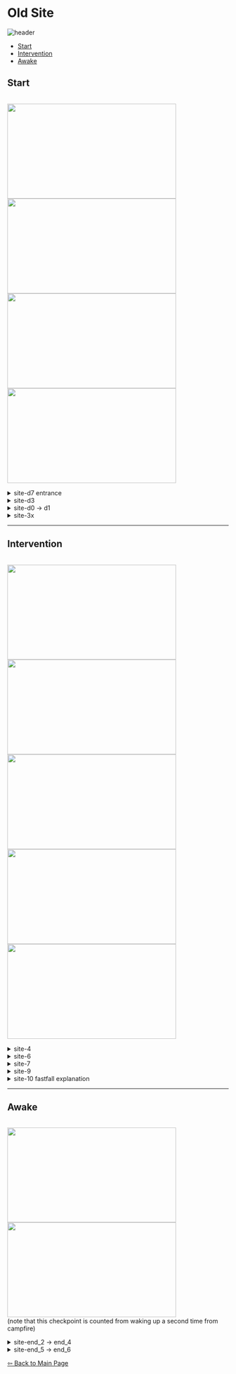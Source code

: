 # Old Site
   ![header](https://cdn.discordapp.com/attachments/293555577991200770/776706448184573962/unknown.png)
   - [Start](#start)
   - [Intervention](#intervention)
   - [Awake](#awake)
   ## Start
 \
 <img src="https://github.com/koralreeef/cuedump-anypercent/blob/main/images/2start1.webp" width="384" height="216"/>
 <img src="https://github.com/koralreeef/cuedump-anypercent/blob/main/images/2start2.webp" width="384" height="216"/>
 <img src="https://github.com/koralreeef/cuedump-anypercent/blob/main/images/2start3.webp" width="384" height="216"/>
 <img src="https://github.com/koralreeef/cuedump-anypercent/blob/main/images/2start4.webp" width="384" height="216"/>
 
   <details>
      <summary>site-d7 entrance</summary>
      
   ![gif](https://github.com/koralreeef/cuedump-anypercent/blob/main/images/2start1.webp)
   \
   ![cue](https://cdn.discordapp.com/attachments/293555577991200770/775432161359560717/start_1.PNG)
   \
   Downright dashing at this point allows you to gain your dash back while still breaking the block. Buffer a downleft here or do the bhop strat afterwards.
   </details>
   
   <details>
      <summary>site-d3</summary>
      
   ![gif](https://github.com/koralreeef/cuedump-anypercent/blob/main/images/2start2.webp)
   \
   <img src="https://cdn.discordapp.com/attachments/293555577991200770/775432165654790154/start_2.PNG" width="340" height="240"/>
   \
   Upleft dashing between these two blue lines guarantees Madeline's Y-position always being in the dream block after the cutscene skip.
   </details>

   <details>
      <summary>site-d0 -> d1</summary>
      
   ![gif](https://github.com/koralreeef/cuedump-anypercent/blob/main/images/2start3.webp)
   \
   After the extended hyper on the wood platform, do an upright dash asap and you should have enough height to do a transition wallbounce and get a faster exit.
   </details>
 
   <details>
      <summary>site-3x</summary>
      
   ![gif](https://github.com/koralreeef/cuedump-anypercent/blob/main/images/2start4.webp)
   \
   Enter on right side of transition, hold up and right and buffer all three diagonal dashes and you won't ever die.
   </details>
   
  ----
 ## Intervention
 \
 <img src="https://github.com/koralreeef/cuedump-anypercent/blob/main/images/intervention1.webp" width="384" height="216"/>
 <img src="https://github.com/koralreeef/cuedump-anypercent/blob/main/images/intervention2.webp" width="384" height="216"/>
 <img src="https://github.com/koralreeef/cuedump-anypercent/blob/main/images/intervention5.webp" width="384" height="216"/>
 <img src="https://github.com/koralreeef/cuedump-anypercent/blob/main/images/intervention3.webp" width="384" height="216"/>
 <img src="https://github.com/koralreeef/cuedump-anypercent/blob/main/images/intervention4.webp" width="384" height="216"/>
 
  <details>
      <summary>site-4</summary>
      
   ![gif](https://github.com/koralreeef/cuedump-anypercent/blob/main/images/intervention1.webp)
   \
   ![cue](https://cdn.discordapp.com/attachments/293555577991200770/775432168222621716/intervention_1.PNG)
   \
   After upright dashing from the bottom of the dream block, grab the corner of the 2nd dream block and climb up to the ceiling. At this point, you should be able to upleft dash    cleanly through the dream block and skip the long way around.
   </details>
  
  <details>
      <summary>site-6</summary>
      
   ![gif](https://github.com/koralreeef/cuedump-anypercent/blob/main/images/intervention2.webp)
   \
   ![cue](https://cdn.discordapp.com/attachments/293555577991200770/775436566852010034/unknown.png)
   \
   This neutral cornerkick is extremely feel based and hard to get down at first, but this cue might help for getting muscle memory on the right track. It also helps to get to the left side of the coin block ASAP as its activating.
   </details>
  
   <details>
      <summary>site-7</summary>
      
   ![gif](https://github.com/koralreeef/cuedump-anypercent/blob/main/images/intervention5.webp)
   \
   ![cue](https://cdn.discordapp.com/attachments/293555577991200770/775432169609887804/intervention_5.PNG)
   \
   Stand on the coin, extend your hyper as much as possible, hold jump and down and right. You should only need to adjust for the 3rd coin with this.
   </details>
  
   <details>
      <summary>site-9</summary>
      
   ![gif](https://github.com/koralreeef/cuedump-anypercent/blob/main/images/intervention3.webp)
   \
   ![cue](https://cdn.discordapp.com/attachments/293555577991200770/775432168834990080/intervention_3.PNG)
   \
   This is the correct height needed to get the downright cb, noted by Madeline lining up with the pink space pixels. If you aren't lined up, back this up with an upright dash to get to the platform. You will die or lose more time otherwise.
   </details>
  
   <details>
      <summary>site-10 fastfall explanation</summary>
      
   ![gif](https://github.com/koralreeef/cuedump-anypercent/blob/main/images/intervention4.webp)
   \
   After you perform the wavedash, hold right immediately. When you are under the ice block, hold left immediately.
   </details>
   
   ----
 ## Awake
 \
 <img src="https://github.com/koralreeef/cuedump-anypercent/blob/main/images/awake1.webp" width="384" height="216"/>
 <img src="https://github.com/koralreeef/cuedump-anypercent/blob/main/images/awake2.webp" width="384" height="216"/>
 \
 (note that this checkpoint is counted from waking up a second time from campfire)
 
 <details>
      <summary>site-end_2 -> end_4</summary>
      
   dont buffer any jumps out of ultras in this section otherwise you lose speed
   ![gif](https://github.com/koralreeef/cuedump-anypercent/blob/main/images/awake1.webp)
   \
   ![cue](https://cdn.discordapp.com/attachments/293555577991200770/775432167210745876/awake_1.PNG)
   \
   Demohyper off the platform and ultra using this corner as an indicator. 
   \
   ![cue](https://cdn.discordapp.com/attachments/293555577991200770/775432168628682762/awake_2.PNG)
   \
   If you hit the ultra in the previous screen, be past this corner then ultra to line up the next demohyper. 
  </details>
  
  <details>
      <summary>site-end_5 -> end_6</summary>
      
   ![gif](https://github.com/koralreeef/cuedump-anypercent/blob/main/images/awake2.webp)
   \
   ![cue](https://cdn.discordapp.com/attachments/293555577991200770/775439313017634826/unknown.png)
   \
   Start both wavedashes on this ledge, buffer the jump out of the second wavedash through transition to setup this cb.
  </details>

[⇦ Back to Main Page](https://github.com/koralreeef/anypercent-cuecollection)
